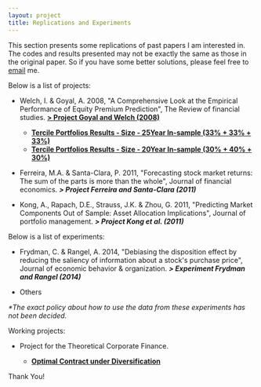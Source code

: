 ```yaml
---
layout: project
title: Replications and Experiments
---
```


This section presents some replications of past papers I am interested in. The codes and results presented may not be exactly the same as those in the original paper. So if you have some better solutions, please feel free to [email](mailto:hongyi.xu.anu@qq.com) me.

Below is a list of projects:
- Welch, I. & Goyal, A. 2008, "A Comprehensive Look at the Empirical Performance of Equity Premium Prediction", The Review of financial studies. **[> Project Goyal and Welch (2008)](https://hongyileoxu.github.io/blog/2021/06/19/site-start)**

    - **[Tercile Portfolios Results - Size - 25Year In-sample (33% + 33% + 33%)](https://hongyileoxu.github.io/research/Xu_et_al_2022/Xu_2022_v4.0_Deciles_size_25y.html)**
    - **[Tercile Portfolios Results - Size - 20Year In-sample (30% + 40% + 30%)](https://hongyileoxu.github.io/research/Xu_et_al_2022/Xu_2022_v4.0_Deciles_sz3.html)**


- Ferreira, M.A. & Santa-Clara, P. 2011, "Forecasting stock market returns: The sum of the parts is more than the whole", Journal of financial economics. _**> Project Ferreira and Santa-Clara (2011)**_

- Kong, A., Rapach, D.E., Strauss, J.K. & Zhou, G. 2011, "Predicting Market Components Out of Sample: Asset Allocation Implications", Journal of portfolio management. _**> Project Kong et al. (2011)**_


Below is a list of experiments:
- Frydman, C. & Rangel, A. 2014, "Debiasing the disposition effect by reducing the saliency of information about a stock's purchase price", Journal of economic behavior & organization. _**> Experiment Frydman and Rangel (2014)**_

- Others

_*The exact policy about how to use the data from these experiments has not been decided._

Working projects:

-  Project for the Theoretical Corporate Finance.   

    - **[Optimal Contract under Diversification](https://hongyileoxu.github.io/research/TCP_Project/TCP_Project_Premodel.html)**

Thank You! 
